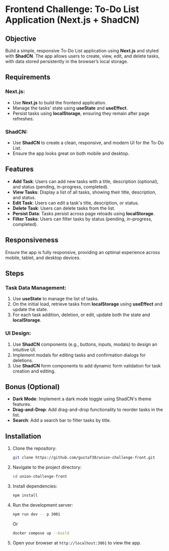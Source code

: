 # Frontend Challenge: To-Do List Application (Next.js + ShadCN)

## Objective

Build a simple, responsive To-Do List application using **Next.js** and styled with **ShadCN**. The app allows users to create, view, edit, and delete tasks, with data stored persistently in the browser’s local storage.

## Requirements

### Next.js:
- Use **Next.js** to build the frontend application.
- Manage the tasks' state using **useState** and **useEffect**.
- Persist tasks using **localStorage**, ensuring they remain after page refreshes.

### ShadCN:
- Use **ShadCN** to create a clean, responsive, and modern UI for the To-Do List.
- Ensure the app looks great on both mobile and desktop.

## Features

- **Add Task**: Users can add new tasks with a title, description (optional), and status (pending, in-progress, completed).
- **View Tasks**: Display a list of all tasks, showing their title, description, and status.
- **Edit Task**: Users can edit a task's title, description, or status.
- **Delete Task**: Users can delete tasks from the list.
- **Persist Data**: Tasks persist across page reloads using **localStorage**.
- **Filter Tasks**: Users can filter tasks by status (pending, in-progress, completed).

## Responsiveness

Ensure the app is fully responsive, providing an optimal experience across mobile, tablet, and desktop devices.

## Steps

### Task Data Management:
1. Use **useState** to manage the list of tasks.
2. On the initial load, retrieve tasks from **localStorage** using **useEffect** and update the state.
3. For each task addition, deletion, or edit, update both the state and **localStorage**.

### UI Design:
1. Use **ShadCN** components (e.g., buttons, inputs, modals) to design an intuitive UI.
2. Implement modals for editing tasks and confirmation dialogs for deletions.
3. Use **ShadCN** form components to add dynamic form validation for task creation and editing.

## Bonus (Optional)

- **Dark Mode**: Implement a dark mode toggle using ShadCN's theme features.
- **Drag-and-Drop**: Add drag-and-drop functionality to reorder tasks in the list.
- **Search**: Add a search bar to filter tasks by title.

## Installation

1. Clone the repository:
   ```bash
   git clone https://github.com/gustaf30/union-challenge-front.git
   ```

2. Navigate to the project directory:
   ```bash
   cd union-challenge-front
   ```

3. Install dependencies:
   ```bash
   npm install
   ```

4. Run the development server:
   ```bash
   npm run dev -- p 3001
   ```
   Or
   ```bash
   docker compose up --build
   ```

6. Open your browser at `http://localhost:3001` to view the app.
